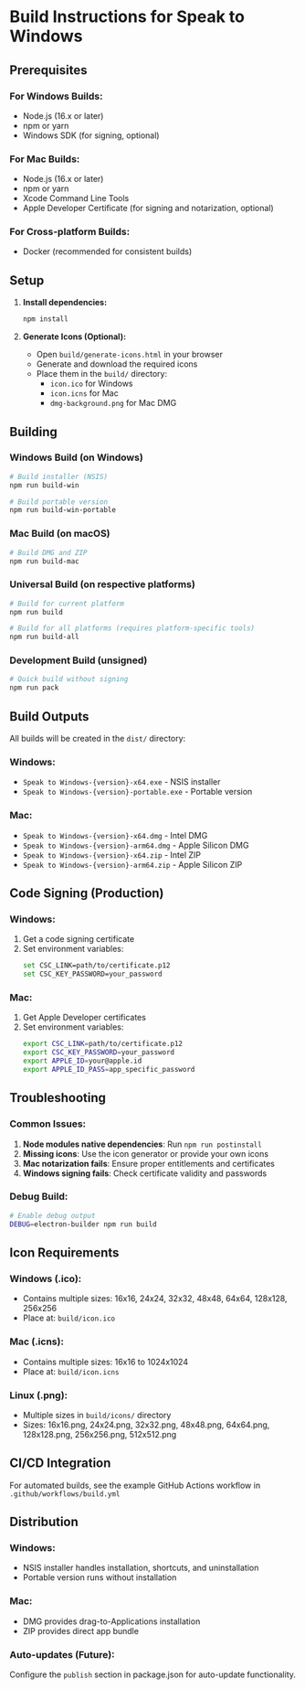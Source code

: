 # Build Instructions for Speak to Windows

## Prerequisites

### For Windows Builds:
- Node.js (16.x or later)
- npm or yarn
- Windows SDK (for signing, optional)

### For Mac Builds:
- Node.js (16.x or later)
- npm or yarn
- Xcode Command Line Tools
- Apple Developer Certificate (for signing and notarization, optional)

### For Cross-platform Builds:
- Docker (recommended for consistent builds)

## Setup

1. **Install dependencies:**
   ```bash
   npm install
   ```

2. **Generate Icons (Optional):**
   - Open `build/generate-icons.html` in your browser
   - Generate and download the required icons
   - Place them in the `build/` directory:
     - `icon.ico` for Windows
     - `icon.icns` for Mac
     - `dmg-background.png` for Mac DMG

## Building

### Windows Build (on Windows)
```bash
# Build installer (NSIS)
npm run build-win

# Build portable version
npm run build-win-portable
```

### Mac Build (on macOS)
```bash
# Build DMG and ZIP
npm run build-mac
```

### Universal Build (on respective platforms)
```bash
# Build for current platform
npm run build

# Build for all platforms (requires platform-specific tools)
npm run build-all
```

### Development Build (unsigned)
```bash
# Quick build without signing
npm run pack
```

## Build Outputs

All builds will be created in the `dist/` directory:

### Windows:
- `Speak to Windows-{version}-x64.exe` - NSIS installer
- `Speak to Windows-{version}-portable.exe` - Portable version

### Mac:
- `Speak to Windows-{version}-x64.dmg` - Intel DMG
- `Speak to Windows-{version}-arm64.dmg` - Apple Silicon DMG
- `Speak to Windows-{version}-x64.zip` - Intel ZIP
- `Speak to Windows-{version}-arm64.zip` - Apple Silicon ZIP

## Code Signing (Production)

### Windows:
1. Get a code signing certificate
2. Set environment variables:
   ```bash
   set CSC_LINK=path/to/certificate.p12
   set CSC_KEY_PASSWORD=your_password
   ```

### Mac:
1. Get Apple Developer certificates
2. Set environment variables:
   ```bash
   export CSC_LINK=path/to/certificate.p12
   export CSC_KEY_PASSWORD=your_password
   export APPLE_ID=your@apple.id
   export APPLE_ID_PASS=app_specific_password
   ```

## Troubleshooting

### Common Issues:

1. **Node modules native dependencies**: Run `npm run postinstall`
2. **Missing icons**: Use the icon generator or provide your own icons
3. **Mac notarization fails**: Ensure proper entitlements and certificates
4. **Windows signing fails**: Check certificate validity and passwords

### Debug Build:
```bash
# Enable debug output
DEBUG=electron-builder npm run build
```

## Icon Requirements

### Windows (.ico):
- Contains multiple sizes: 16x16, 24x24, 32x32, 48x48, 64x64, 128x128, 256x256
- Place at: `build/icon.ico`

### Mac (.icns):
- Contains multiple sizes: 16x16 to 1024x1024
- Place at: `build/icon.icns`

### Linux (.png):
- Multiple sizes in `build/icons/` directory
- Sizes: 16x16.png, 24x24.png, 32x32.png, 48x48.png, 64x64.png, 128x128.png, 256x256.png, 512x512.png

## CI/CD Integration

For automated builds, see the example GitHub Actions workflow in `.github/workflows/build.yml`

## Distribution

### Windows:
- NSIS installer handles installation, shortcuts, and uninstallation
- Portable version runs without installation

### Mac:
- DMG provides drag-to-Applications installation
- ZIP provides direct app bundle

### Auto-updates (Future):
Configure the `publish` section in package.json for auto-update functionality.